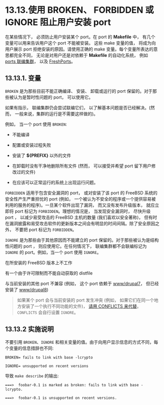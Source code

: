 # 13.13.使用 BROKEN、 FORBIDDEN 或 IGNORE 阻止用户安装 port


在某些情况下， 必须防止用户安装某个 port。在 port 的 **Makefile** 中， 有几个变量可以用来告诉用户这个 port 不能被安装。
这些 make 变量的值， 将成为向用户展示 port 拒绝安装的原因。请使用正确的 make 变量。每个变量所表达的意思都完全不同， 无论是对用户还是对依赖于 **Makefile** 的自动化系统， 例如 [ports 联编集群](https://docs.freebsd.org/en/books/porters-handbook/keeping-up/index.html#build-cluster)， 以及 [FreshPorts](https://docs.freebsd.org/en/books/porters-handbook/keeping-up/index.html#freshports)。

## 13.13.1. 变量

`BROKEN` 是为那些目前不能正确编译、 安装、 卸载或运行的 port 保留的。对于那些被认为是暂时性问题的 port， 可以使用它。

如果有指示， 联编集群仍会尝试联编它们， 以了解基本问题是否已经解决。(然而， 一般来说，集群的运行是不需要这样做的)。

例如， 当一个 port 使用 `BROKEN`:

* 不能编译

* 配置或安装过程失败

* 安装了 **${PREFIX}** 以外的文件

* 在卸载时没有干净地删除所有文件 (然而， 可以接受并希望 port 留下用户修改过的文件)

* 在应该可以正常运行的系统上出现运行问题。

`FORBIDDEN` 适用于包含安全漏洞的 port， 或对安装了该 port 的 FreeBSD 系统的安全性产生严重担忧的 port (例如， 一个被认为不安全的程序或一个提供容易被利用的服务的程序)。一旦某个软件出现了漏洞， 而又没有发布升级版本， 就应立即将 port 标记为 `FORBIDDEN`。理想的情况是， 当发现安全漏洞时， 尽快升级 port ， 以减少易受攻击的 FreeBSD 主机的数量 (我们喜欢以安全著称)， 但有时在漏洞披露和易受攻击软件的更新版本之间会有明显的时间间隔。除了安全原因之外， 不要把 port 标记为 `FORBIDDEN`。

`IGNORE` 是为那些由于其他原因而不能建立的 port 保留的。对于那些被认为是结构性问题的 port ， 则应使用它。在任何情况下， 联编集群都不会联编标记为 `IGNORE` 的 port。例如，当一个 port 使用 `IGNORE`。

在所安装的 FreeBSD 版本上不工作

有一个由于许可限制而不能自动获取的 distfile

与当前安装的其他 port 不兼容 (例如， 这个 port 依赖于 [www/drupal7](https://cgit.freebsd.org/ports/tree/www/drupal7/pkg-descr)， 但已经安装了 [www/drupal8](https://cgit.freebsd.org/ports/tree/www/drupal8/pkg-descr))

>如果某个 port 会与当前安装的 port 发生冲突 (例如， 如果它们在同一个地方安装了一个执行不同功能的文件)， [请用 CONFLICTS 来代替](https://docs.freebsd.org/en/books/porters-handbook/makefiles/index.html#conflicts)。
`CONFLICTS` 会自行设置 `IGNORE`。

## 13.13.2 实施说明

不要引用 `BROKEN`、`IGNORE` 和相关变量的值。由于向用户显示信息的方式不同，每个变量的信息措辞也不同:

```shell
BROKEN=	fails to link with base -lcrypto
```

```shell
IGNORE=	unsupported on recent versions
```

导致 `make describe` 的输出:

```shell
===>  foobar-0.1 is marked as broken: fails to link with base -lcrypto.
```

```shell
===>  foobar-0.1 is unsupported on recent versions.
```


